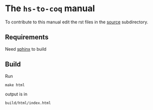 # The `hs-to-coq` manual

To contribute to this manual edit the rst files in the [source](source/)
subdirectory.


## Requirements

Need [sphinx](http://www.sphinx-doc.org/en/master/) to build

## Build

Run 

    make html

output is in 

    build/html/index.html


